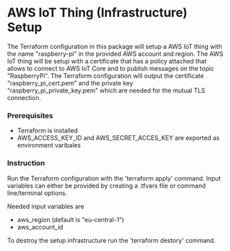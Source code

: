 # AWS IoT Thing (Infrastructure) Setup

The Terraform configuration in this package will setup a AWS IoT thing with the name "raspberry-pi" in the provided AWS account and region.
The AWS IoT thing will be setup with a certificate that has a policy attached that allows to connect to AWS IoT Core and to publish messages on the topic "RaspberryPi".
The Terraform configuration will output the certificate "raspberry_pi_cert.pem" and the private key "raspberry_pi_private_key.pem" which are needed for the mutual TLS connection.

### Prerequisites 
* Terraform is installed 
* AWS_ACCESS_KEY_ID and AWS_SECRET_ACCES_KEY are exported as environment varibales 

### Instruction

Run the Terraform configuration with the 'terraform apply' command. Input variables can either be provided by creating a .tfvars file or command line/terminal options. 

Needed input variables are
* aws_region (default is "eu-central-1")
* aws_account_id

To destroy the setup infrastructure run the 'terraform destory' command.